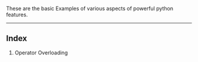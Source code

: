 These are the basic Examples of various aspects of powerful python features.

-----------------
Index
-----------------

1. Operator Overloading
